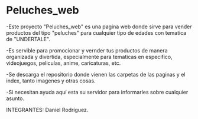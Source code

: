 # Peluches_web

-Este proyecto "Peluches_web" es una pagina web donde sirve para vender productos del tipo "peluches" para cualquier tipo de edades con tematica de "UNDERTALE".

-Es servible para promocionar y vernder tus productos de manera organizada y divertida, especialmente para tematicas en especifico, videojuegos, peliculas, anime, caricaturas, etc.

-Se descarga el repositorio donde vienen las carpetas de las paginas y el index, tanto imagenes y otras cosas.

-Si necesitan ayuda aquí esta su servidor para informarles sobre cualquier asunto.

INTEGRANTES: Daniel Rodríguez.
